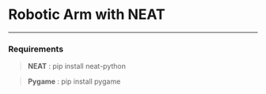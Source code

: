 # Robotic Arm with NEAT
---
### Requirements
> **NEAT** : pip install neat-python

> **Pygame** : pip install pygame
